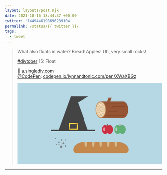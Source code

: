 ```yaml
---
layout: layouts/post.njk
date: 2021-10-16 18:44:37 +00:00
twitter: '1449446198696239104'
permalink: /status/{{ twitter }}/
tags: 
  - tweet
---
```


> What also floats in water? Bread! Apples! Uh, very small rocks!
> 
> [#divtober](https://twitter.com/hashtag/divtober) 15: Float
> 
> 🥖 [a.singlediv.com](https://a.singlediv.com)  
> [@CodePen](https://twitter.com/CodePen): [codepen.io/lynnandtonic.com/pen/XWaXBGz](https://codepen.io/lynnandtonic/pen/XWaXBGz)
> 
> ![an illustration of a witch’s hat, a wood log, two apples, a baguette, and some small rocks](/img/1449446198696239104-FB13dhTUcAQwlp5.jpg)

---
